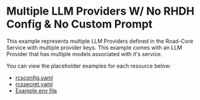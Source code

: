 # Multiple LLM Providers W/ No RHDH Config & No Custom Prompt

This example represents multiple LLM Providers defined in the Road-Core Service with multiple provider keys. This example comes with an LLM Provider that has multiple models associated with it's service.

You can view the placeholder examples for each resource below:

- [rcsconfig.yaml](./rcsconfig.yaml)
- [rcssecret.yaml](./rcssecret.yaml)
- [Example env file](./placeholder-values)